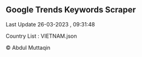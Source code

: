 

## Google Trends Keywords Scraper 
 
Last Update 26-03-2023 , 09:31:48

Country List :
VIETNAM.json



© Abdul Muttaqin 
